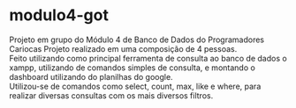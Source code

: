# modulo4-got
Projeto em grupo do Módulo 4 de Banco de Dados do Programadores Cariocas
Projeto realizado em uma composição de 4 pessoas.<br/>
Feito utilizando como principal ferramenta de consulta ao banco de dados o xampp,
utilizando de comandos simples de consulta, e montando o dashboard utilizando do planilhas do google.<br/>
Utilizou-se de comandos como select, count, max, like e where, para realizar diversas consultas com os mais diversos filtros.
